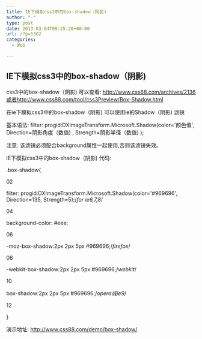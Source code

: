 ```yaml
---
title: IE下模拟css3中的box-shadow（阴影) 
author: "-"
type: post
date: 2013-03-04T09:25:20+00:00
url: /?p=5302
categories:
  - Web

---
```

## IE下模拟css3中的box-shadow（阴影)
css3中的box-shadow（阴影) 可以查看: http://www.css88.com/archives/2136或者http://www.css88.com/tool/css3Preview/Box-Shadow.html
  
在ie下模拟css3中的box-shadow（阴影) 可以使用ie的Shadow（阴影) 滤镜
  
基本语法: filter: progid:DXImageTransform.Microsoft.Shadow(color='颜色值', Direction=阴影角度（数值) , Strength=阴影半径（数值) );
  
注意: 该滤镜必须配合background属性一起使用,否则该滤镜失效。
  
IE下模拟css3中的box-shadow（阴影) 代码: 
  
.box-shadow{
  
02

filter: progid:DXImageTransform.Microsoft.Shadow(color='#969696', Direction=135, Strength=5);/_for ie6,7,8_/
  
04

background-color: #eee;
  
06

-moz-box-shadow:2px 2px 5px #969696;/_firefox_/
  
08

-webkit-box-shadow:2px 2px 5px #969696;/_webkit_/
  
10

box-shadow:2px 2px 5px #969696;/_opera或ie9_/
  
12

}
  
演示地址: http://www.css88.com/demo/box-shadow/